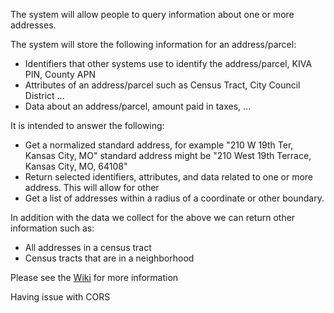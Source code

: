 The system will allow people to query information about one or more addresses.

The system will store the following information for an address/parcel:

* Identifiers that other systems use to identify the address/parcel, KIVA PIN, County APN
* Attributes of an address/parcel such as Census Tract, City Council District ...
* Data about an address/parcel, amount paid in taxes, ...

It is intended to answer the following:

* Get a normalized standard address, for example "210 W 19th Ter, Kansas City, MO" 
standard address might be 
"210 West 19th Terrace, Kansas City, MO, 64108"
* Return selected identifiers, attributes, and data related to one or more address.
This will allow for other 
* Get a list of addresses within a radius of a coordinate or other boundary.


In addition with the data we collect for the above we can return other information such as:

* All addresses in a census tract
* Census tracts that are in a neighborhood


Please see the [Wiki](https://github.com/codeforkansascity/address-api/wiki) for more information

Having issue with CORS
